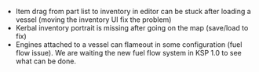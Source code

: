 - Item drag from part list to inventory in editor can be stuck after loading a vessel (moving the inventory UI fix the problem)
- Kerbal inventory portrait is missing after going on the map (save/load to fix)
- Engines attached to a vessel can flameout in some configuration (fuel flow issue). We are waiting the new fuel flow system in KSP 1.0 to see what can be done.
